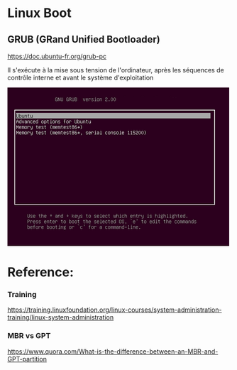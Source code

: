 # Linux Boot


## GRUB (GRand Unified Bootloader)
   https://doc.ubuntu-fr.org/grub-pc

   Il s'exécute à la mise sous tension de l'ordinateur, après les séquences de contrôle interne et avant le système d'exploitation
   
   ![alt tag](https://github.com/CollegeBoreal/INF1045-16A/blob/master/1.Boot/Grub.png)


# Reference:

### Training
https://training.linuxfoundation.org/linux-courses/system-administration-training/linux-system-administration

### MBR vs GPT

https://www.quora.com/What-is-the-difference-between-an-MBR-and-GPT-partition

